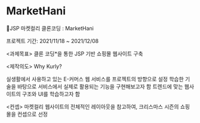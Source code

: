 # MarketHani
🛒JSP 마켓컬리 클론코딩 : MarketHani

프로젝트 기간: 2021/11/18 ~ 2021/12/08

<과제목표> 
클론 코딩*을 통한 JSP 기반 쇼핑몰 웹사이트 구축

<제작의도>
Why Kurly?

실생활에서 사용하고 있는 E-커머스 웹 서비스를 프로젝트의 방향으로 설정
학습한 기술을 바탕으로 서비스에서 실제로 활용되는 기능을 구현해보고자 함
트렌드에 맞는 웹사이트의 구조와 UI를 학습하고자 함

<컨셉>
마켓컬리 웹사이트의 전체적인 레이아웃을 참고하여, 크리스마스 시즌의 쇼핑몰을 컨셉으로 선정
